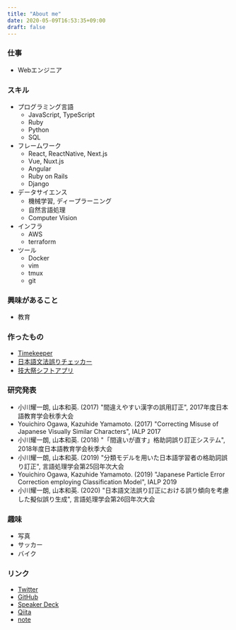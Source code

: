 ```yaml
---
title: "About me"
date: 2020-05-09T16:53:35+09:00
draft: false
---
```


### 仕事
- Webエンジニア


### スキル

- プログラミング言語
  - JavaScript, TypeScript
  - Ruby
  - Python
  - SQL
- フレームワーク
  - React, ReactNative, Next.js
  - Vue, Nuxt.js
  - Angular
  - Ruby on Rails
  - Django
- データサイエンス
  - 機械学習, ディープラーニング
  - 自然言語処理
  - Computer Vision
- インフラ
  - AWS
  - terraform
- ツール
  - Docker
  - vim
  - tmux
  - git


### 興味があること

- 教育


### 作ったもの
- [Timekeeper](https://time-keeper.vercel.app/)
- [日本語文法誤りチェッカー](https://github.com/youichiro/transformer-copy)
- [技大祭シフトアプリ](https://github.com/youichiro/nutfes-shift-native)



### 研究発表

- 小川耀一朗, 山本和英. (2017) "間違えやすい漢字の誤用訂正", 2017年度日本語教育学会秋季大会
- Youichiro Ogawa, Kazuhide Yamamoto. (2017) "Correcting Misuse of Japanese Visually Similar Characters", IALP 2017
- 小川耀一朗, 山本和英. (2018) "「間違いが直す」格助詞誤り訂正システム", 2018年度日本語教育学会秋季大会
- 小川耀一朗, 山本和英. (2019) "分類モデルを用いた日本語学習者の格助詞誤り訂正", 言語処理学会第25回年次大会
- Youichiro Ogawa, Kazuhide Yamamoto. (2019) "Japanese Particle Error Correction employing Classification Model", IALP 2019
- 小川耀一朗, 山本和英. (2020) "日本語文法誤り訂正における誤り傾向を考慮した擬似誤り生成", 言語処理学会第26回年次大会


### 趣味

- 写真
- サッカー
- バイク


### リンク
- [Twitter](https://twitter.com/youichiroX)
- [GitHub](https://github.com/youichiro)
- [Speaker Deck](https://speakerdeck.com/youichiro/)
- [Qiita](https://qiita.com/youichiro)
- [note](https://note.com/youichiroz)
